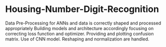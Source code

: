 # Housing-Number-Digit-Recognition
Data Pre-Processing for ANNs and data is correctly shaped and processed appropriately Building models and architecture accordingly focusing on correcting loss function and optimizer. Providing and plotting confusion matrix. Use of CNN model. Reshaping and normalization are handled. 
